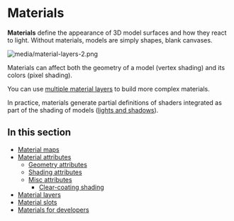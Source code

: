 # Materials

**Materials** define the appearance of 3D model surfaces and how they react to light. Without materials, models are simply shapes, blank canvases.

![media/material-layers-2.png](media/material-layers-2.png)

Materials can affect both the geometry of a model (vertex shading) and its colors (pixel shading).

You can use [multiple material layers](material-layers.md) to build more complex materials.

In practice, materials generate partial definitions of shaders integrated as part of the shading of models ([lights and shadows](../lights-and-shadows/index.md)).

## In this section

* [Material maps](material-maps.md)
* [Material attributes](material-attributes.md)
    * [Geometry attributes](geometry-attributes.md)
    * [Shading attributes](shading-attributes.md)
    * [Misc attributes](misc-attributes.md)
        * [Clear-coating shading](clear-coat-shading.md)
* [Material layers](material-layers.md)
* [Material slots](material-slots.md)
* [Materials for developers](materials-for-developers.md)